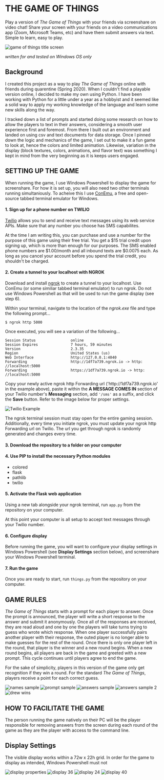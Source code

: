 # THE GAME OF THINGS

Play a version of *The Game of Things* with your friends via screenshare on video chat! Share your screen with your friends on a video communications app (Zoom, Microsoft Teams, etc) and have them submit answers via text. Simple to learn, easy to play.

![game of things title screen](https://i.imgur.com/fqA5Ze6.png)

*written for and tested on Windows OS only*

## Background
I created this project as a way to play *The Game of Things* online with friends during quarentine (Spring 2020). When I couldn't find a playable version online, I decided to make my own using Python. I have been working with Python for a little under a year as a hobbyist and it seemed like a solid way to apply my working knowledge of the language and learn some new skills along the way. 

I tracked down a list of prompts and started doing some research on how to allow the players to text in their answers, considering a smooth user experience first and foremost. From there I built out an environment and landed on using csv and text documents for data storage. Once I pinned down the logic and mechanics of the game, I set out to make it a fun game to look at, hence the colors and limited animation. Likewise, variation in the display (block textures, colors, animations, and flavor text) was something I kept in mind from the very beginning as it is keeps users engaged. 

## SETTING UP THE GAME

When running the game, I use Windows Powershell to display the game for screenshare. For how it is set up, you will also need two other terminals running simultaniously. To acheive this I use [ConEmu](https://conemu.github.io/), a free and open-source tabbed terminal emulator for Windows. 

#### 1. Sign up for a phone number on TWILIO

[Twilio](https://www.twilio.com/) allows you to send and receive text messages using its web service APIs. Make sure that any number you choose has SMS capabilites. 

At the time I am writing this, you can purchase and use a number for the purpose of this game using their free trial. You get a $15 trial credit upon signing up, which is more than enough for our purposes. The SMS enabled phone numbers are $1.00/month and all inbound texts are $0.0075 each. As long as you cancel your account before you spend the trial credit, you shouldn't be charged.

#### 2. Create a tunnel to your localhost with NGROK

Download and install [ngrok](https://ngrok.com/) to create a tunnel to your localhost. Use ConEmu (or some similiar tabbed terminal emulator) to run ngrok. Do not use Windows Powershell as that will be used to run the game display (see step 6).

Within your terminal, navigate to the location of the *ngrok.exe* file and type the following prompt...

```
$ ngrok http 5000
```
Once executed, you will see a variation of the following...

```
Session Status                online
Session Expires               7 hours, 59 minutes
Version                       2.3.35
Region                        United States (us)
Web Interface                 http:​//127.0.0.1:4040
Forwarding                    http:​//1df7a739.ngrok.io -> http:​//localhost:5000
Forwarding                    https:​//1df7a739.ngrok.io -> http:​//localhost:5000
```
Copy your newly active ngrok http Forwarding url ('http:​​//1df7a739.ngrok.io' in the example above), paste it within the **A MESSAGE COMES IN** section of your Twilio number's **Messaging** section, add `'/sms'` as a suffix, and click the **Save** button. Refer to the image below for proper settings.

![Twilio Example](https://i.imgur.com/oOF76Ss.png)

The ngrok terminal session must stay open for the entire gaming session. Additionally, every time you initiate ngrok, you must update your ngrok http Forwarding url on Twilio. The url you get through ngrok is randomly generated and changes every time.

#### 3. Download the repository to a folder on your computer

#### 4. Use PIP to install the necessary Python modules

- colored
- flask
- pathlib
- twilio

#### 5. Activate the Flask web application

Using a new tab alongside your ngrok terminal, run `app.py` from the repository on your computer.

At this point your computer is all setup to accept text messages through your Twilio number.

#### 6. Configure display

Before running the game, you will want to configure your display settings in Windows Powershell (see **Display Settings** section below), and screenshare your Windows Powershell terminal.

#### 7. Run the game

Once you are ready to start, run `things.py` from the repository on your computer.

## GAME RULES

*The Game of Things* starts with a prompt for each player to answer. Once the prompt is announced, the player will write a short response to the answer and submit it anonymously. Once all of the responses are received, they are read aloud and one by one the players will take turns trying to guess who wrote which response. When one player successfully pairs another player with their response, the outed player is no longer able to make guesses for the rest of the round. Once there is only one player left in the round, that player is the winner and a new round begins. When a new round begins, all players are back in the game and greeted with a new prompt. This cycle continues until players agree to end the game.

For the sake of simplicity, players in this version of the game only get recognition if they win a round. For the standard *The Game of Things*, players receive a point for each correct guess. 

![names sample](https://i.imgur.com/OEOyVOO.png)
![prompt sample](https://i.imgur.com/FOEcNLH.png)
![answers sample](https://i.imgur.com/AJIArA9.png)
![answers sample 2](https://i.imgur.com/p19FIeL.png)
![drew wins](https://i.imgur.com/IUalro0.png)

## HOW TO FACILITATE THE GAME

The person running the game natively on their PC will be the player responsible for removing answers from the screen during each round of the game as they are the player with access to the command line. 

## Display Settings
The visible display works within a 72w x 22h grid. In order for the game to display as intended, Windows Powershell must not 

![display properties](https://i.imgur.com/x9sj5PM.png)
![display 36](https://i.imgur.com/8X12aFd.png)
![display 24](https://i.imgur.com/awuy90d.png)
![display 40](https://i.imgur.com/aiL8ykx.png)
